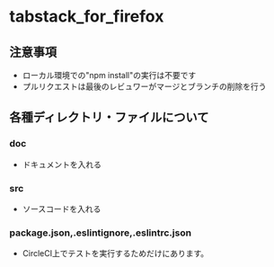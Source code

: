 # tabstack_for_firefox

## 注意事項

* ローカル環境での"npm install"の実行は不要です
* プルリクエストは最後のレビュワーがマージとブランチの削除を行う

## 各種ディレクトリ・ファイルについて

### doc

* ドキュメントを入れる

### src

* ソースコードを入れる

### package.json,.eslintignore,.eslintrc.json

* CircleCI上でテストを実行するためだけにあります。


